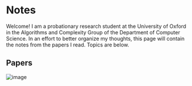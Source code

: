 # Notes

Welcome!  I am a probationary research student at the University of Oxford in the Algorithms and Complexity Group of the Department of Computer Science.  In an effort to better organize my thoughts, this page will contain the notes from the papers I read.  Topics are below.

## Papers

![image](/tex/6d2c3a83a75d01b881f8ffb7aed192e5.svg)

<img src="matthewkatzman.github.io/tex/6d2c3a83a75d01b881f8ffb7aed192e5.svg" align=middle width=13.105093649999997pt height=27.77565449999998pt/>
